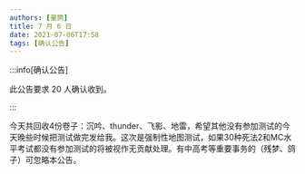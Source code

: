 ```yaml
---
authors: [量筒]
title: 7 月 6 日
date: 2021-07-06T17:58
tags: [确认公告]
---
```


:::info[确认公告]

此公告要求 20 人确认收到。

:::

今天共回收4份卷子：沉吟、thunder、飞影、地雷，希望其他没有参加测试的今天晚些时候把测试做完发给我。这次是强制性地图测试，如果30种死法2和MC水平考试都没有参加测试的将被视作无贡献处理。有中高考等重要事务的（残梦、鸽子）可忽略本公告。
